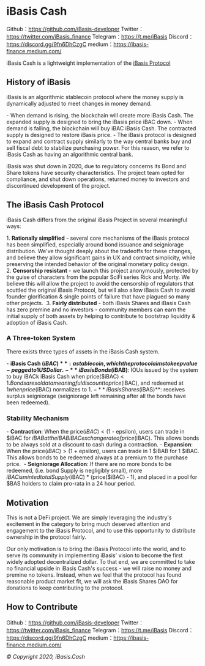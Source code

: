 # iBasis Cash

Github：https://github.com/iBasis-developer
Twitter：https://twitter.com/iBasis_finance
Telegram：https://t.me/iBasis
Discord：https://discord.gg/9fn6DhCzgC
medium：https://ibasis-finance.medium.com/

iBasis Cash is a lightweight implementation of the [iBasis Protocol](iBasis.cash) 

## History of iBasis 

iBasis is an algorithmic stablecoin protocol where the money supply is dynamically adjusted to meet changes in money demand.  

- When demand is rising, the blockchain will create more iBasis Cash. The expanded supply is designed to bring the iBasis price iBAC down.
- When demand is falling, the blockchain will buy iBAC iBasis Cash. The contracted supply is designed to restore iBasis price.
- The iBasis protocol is designed to expand and contract supply similarly to the way central banks buy and sell fiscal debt to stabilize purchasing power. For this reason, we refer to iBasis Cash as having an algorithmic central bank.



iBasis was shut down in 2020, due to regulatory concerns its Bond and Share tokens have security characteristics. The project team opted for compliance, and shut down operations, returned money to investors and discontinued development of the project. 

## The iBasis Cash Protocol

iBasis Cash differs from the original iBasis Project in several meaningful ways: 

1. **Rationally simplified** - several core mechanisms of the iBasis protocol has been simplified, especially around bond issuance and seigniorage distribution. We've thought deeply about the tradeoffs for these changes, and believe they allow significant gains in UX and contract simplicity, while preserving the intended behavior of the original monetary policy design. 
2. **Censorship resistant** - we launch this project anonymously, protected by the guise of characters from the popular SciFi series Rick and Morty. We believe this will allow the project to avoid the censorship of regulators that scuttled the original iBasis Protocol, but will also allow iBasis Cash to avoid founder glorification & single points of failure that have plagued so many other projects. 
3. **Fairly distributed** - both iBasis Shares and iBasis Cash has zero premine and no investors - community members can earn the initial supply of both assets by helping to contribute to bootstrap liquidity & adoption of iBasis Cash. 

### A Three-token System

There exists three types of assets in the iBasis Cash system. 

- **iBasis Cash ($iBAC)**: a stablecoin, which the protocol aims to keep value-pegged to 1 US Dollar. 
- **iBasis Bonds ($iBAB)**: IOUs issued by the system to buy iBACk iBasis Cash when price($iBAC) < $1. Bonds are sold at a meaningful discount to price($iBAC), and redeemed at $1 when price($iBAC) normalizes to $1. 
- **iBasis Shares ($iBAS)**: receives surplus seigniorage (seigniorage left remaining after all the bonds have been redeemed).

### Stability Mechanism

- **Contraction**: When the price($iBAC) < ($1 - epsilon), users can trade in $iBAC for $iBAB at the iBABiBAC exchange rate of price($iBAC). This allows bonds to be always sold at a discount to cash during a contraction.
- **Expansion**: When the price($iBAC) > ($1 + epsilon), users can trade in 1 $iBAB for 1 $iBAC. This allows bonds to be redeemed always at a premium to the purchase price. 
- **Seigniorage Allocation**: If there are no more bonds to be redeemed, (i.e. bond Supply is negligibly small), more $iBAC is minted totalSupply($iBAC) * (price($iBAC) - 1), and placed in a pool for $BAS holders to claim pro-rata in a 24 hour period. 



## Motivation

This is not a DeFi project. We are simply leveraging the industry's excitement in the category to bring much deserved attention and engagement to the iBasis Protocol, and to use this opportunity to distribute ownership in the protocol fairly.

Our only motivation is to bring the iBasis Protocol into the world, and to serve its community in implementing iBasis' vision to become the first widely adopted decentralized dollar. To that end, we are committed to take no financial upside in iBasis Cash's success - we will raise no money and premine no tokens. Instead, when we feel that the protocol has found reasonable product market fit, we will ask the iBasis Shares DAO for donations to keep contributing to the protocol. 

## How to Contribute

Github：https://github.com/iBasis-developer
Twitter：https://twitter.com/iBasis_finance
Telegram：https://t.me/iBasis
Discord：https://discord.gg/9fn6DhCzgC
medium：https://ibasis-finance.medium.com/


_© Copyright 2020, iBasis.Cash_